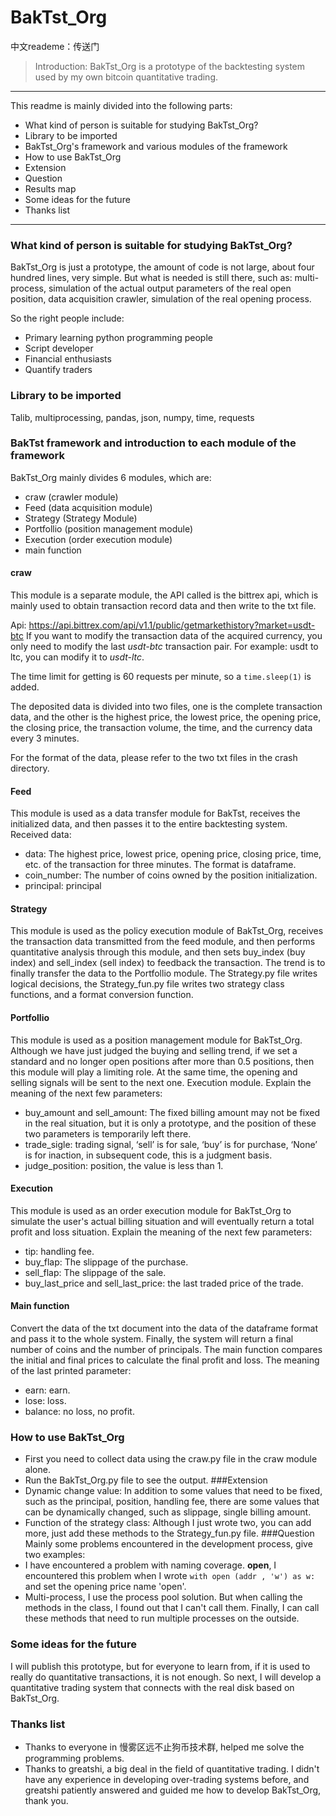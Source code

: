 # BakTst_Org
中文reademe：传送门
>Introduction: BakTst_Org is a prototype of the backtesting system used by my own bitcoin quantitative trading.
----
This readme is mainly divided into the following parts:
* What kind of person is suitable for studying BakTst_Org?
* Library to be imported
* BakTst_Org's framework and various modules of the framework
* How to use BakTst_Org
* Extension
* Question
* Results map
* Some ideas for the future
* Thanks list
---
### What kind of person is suitable for studying BakTst_Org?
BakTst_Org is just a prototype, the amount of code is not large, about four hundred lines, very simple. But what is needed is still there, such as: multi-process, simulation of the actual output parameters of the real open position, data acquisition crawler, simulation of the real opening process.

So the right people include:
* Primary learning python programming people
* Script developer
* Financial enthusiasts
* Quantify traders
### Library to be imported
Talib, multiprocessing, pandas, json, numpy, time, requests
### BakTst framework and introduction to each module of the framework
BakTst_Org mainly divides 6 modules, which are:
* craw (crawler module)
* Feed (data acquisition module)
* Strategy (Strategy Module)
* Portfollio (position management module)
* Execution (order execution module)
* main function
#### craw
This module is a separate module, the API called is the bittrex api, which is mainly used to obtain transaction record data and then write to the txt file.

Api: https://api.bittrex.com/api/v1.1/public/getmarkethistory?market=usdt-btc
If you want to modify the transaction data of the acquired currency, you only need to modify the last *usdt-btc* transaction pair. For example: usdt to ltc, you can modify it to *usdt-ltc*.

The time limit for getting is 60 requests per minute, so a `time.sleep(1)` is added.

The deposited data is divided into two files, one is the complete transaction data, and the other is the highest price, the lowest price, the opening price, the closing price, the transaction volume, the time, and the currency data every 3 minutes.

For the format of the data, please refer to the two txt files in the crash directory.

#### Feed

This module is used as a data transfer module for BakTst, receives the initialized data, and then passes it to the entire backtesting system. Received data:
* data: The highest price, lowest price, opening price, closing price, time, etc. of the transaction for three minutes. The format is dataframe.
* coin_number: The number of coins owned by the position initialization.
* principal: principal
#### Strategy
This module is used as the policy execution module of BakTst_Org, receives the transaction data transmitted from the feed module, and then performs quantitative analysis through this module, and then sets buy_index (buy index) and sell_index (sell index) to feedback the transaction. The trend is to finally transfer the data to the Portfollio module. The Strategy.py file writes logical decisions, the Strategy_fun.py file writes two strategy class functions, and a format conversion function.

#### Portfollio
This module is used as a position management module for BakTst_Org. Although we have just judged the buying and selling trend, if we set a standard and no longer open positions after more than 0.5 positions, then this module will play a limiting role. At the same time, the opening and selling signals will be sent to the next one. Execution module. Explain the meaning of the next few parameters:
* buy_amount and sell_amount: The fixed billing amount may not be fixed in the real situation, but it is only a prototype, and the position of these two parameters is temporarily left there.
* trade_sigle: trading signal, ‘sell’ is for sale, ‘buy’ is for purchase, ‘None’ is for inaction, in subsequent code, this is a judgment basis.
* judge_position: position, the value is less than 1.

#### Execution
This module is used as an order execution module for BakTst_Org to simulate the user's actual billing situation and will eventually return a total profit and loss situation. Explain the meaning of the next few parameters:
* tip: handling fee.
* buy_flap: The slippage of the purchase.
* sell_flap: The slippage of the sale.
* buy_last_price and sell_last_price: the last traded price of the trade.

#### Main function
Convert the data of the txt document into the data of the dataframe format and pass it to the whole system. Finally, the system will return a final number of coins and the number of principals. The main function compares the initial and final prices to calculate the final profit and loss. The meaning of the last printed parameter:
* earn: earn.
* lose: loss.
* balance: no loss, no profit.

### How to use BakTst_Org
* First you need to collect data using the craw.py file in the craw module alone.
* Run the BakTst_Org.py file to see the output.
###Extension
* Dynamic change value: In addition to some values ​​that need to be fixed, such as the principal, position, handling fee, there are some values ​​that can be dynamically changed, such as slippage, single billing amount.
* Function of the strategy class: Although I just wrote two, you can add more, just add these methods to the Strategy_fun.py file.
###Question
Mainly some problems encountered in the development process, give two examples:
* I have encountered a problem with naming coverage. **open**, I encountered this problem when I wrote `with open (addr , 'w') as w:` and set the opening price name 'open'.
* Multi-process, I use the process pool solution. But when calling the methods in the class, I found out that I can't call them. Finally, I can call these methods that need to run multiple processes on the outside.
### Some ideas for the future
I will publish this prototype, but for everyone to learn from, if it is used to really do quantitative transactions, it is not enough. So next, I will develop a quantitative trading system that connects with the real disk based on BakTst_Org.
### Thanks list
* Thanks to everyone in 慢雾区远不止狗币技术群, helped me solve the programming problems.
* Thanks to greatshi, a big deal in the field of quantitative trading. I didn't have any experience in developing over-trading systems before, and greatshi patiently answered and guided me how to develop BakTst_Org, thank you.